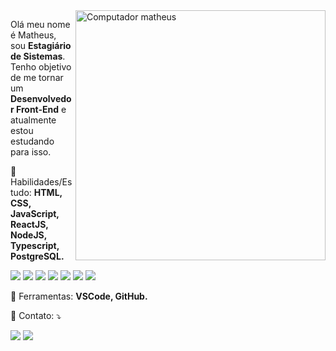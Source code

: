 <img src="https://raw.githubusercontent.com/MicaelliMedeiros/micaellimedeiros/master/image/computer-illustration.png" min-width="400px" max-width="400px" width="400px" align="right" alt="Computador matheus">

<p align="left">
  Olá meu nome é Matheus, sou <strong>Estagiário de Sistemas</strong>. Tenho objetivo de me tornar um <strong>Desenvolvedor Front-End</strong> e atualmente estou estudando para isso.
</p>

<p align="left">
  👻 Habilidades/Estudo: <strong>HTML, CSS, JavaScript, ReactJS, NodeJS, Typescript, PostgreSQL.</strong>
</p>

<p align="left">
  <img src="https://xesque.rocketseat.dev/platform/tech/html5.svg"/></a>
  <img src="https://xesque.rocketseat.dev/platform/tech/css3.svg"/></a>
  <img src="https://xesque.rocketseat.dev/platform/tech/javascript.svg"/></a>
  <img src="https://xesque.rocketseat.dev/platform/tech/reactjs.svg"/></a>
  <img src="https://xesque.rocketseat.dev/platform/tech/node.svg"/></a>
  <img src="https://xesque.rocketseat.dev/platform/tech/typescript.svg"/></a>
  <img src="https://xesque.rocketseat.dev/platform/tech/postgresql.svg"/></a> 
</p>

<p align="left">
  💼 Ferramentas: <strong>VSCode, GitHub.</strong>
</p>

<p align="left">
  💌 Contato: ⤵️
</p>

<p align="left">
  <a href="https://www.instagram.com/matheusfalavigna/" alt="Instagram">
  <img src="https://github.githubassets.com/images/modules/logos_page/GitHub-Mark.png"/></a>

  <a href="https://www.linkedin.com/in/matheusfalavigna/" alt="Linkedin">
  <img src="https://img.shields.io/badge/-Linkedin-0e76a8?style=for-the-badge&logo=Linkedin&logoColor=white&link=https://www.linkedin.com/in/iuricode" /></a>
</p>
